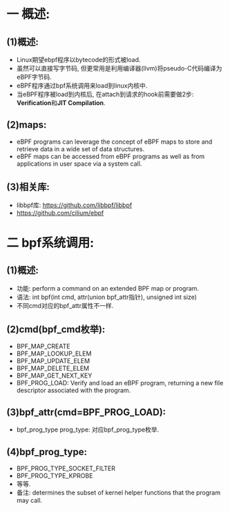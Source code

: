 # 一 概述:
## (1)概述:
- Linux期望ebpf程序以bytecode的形式被load.
- 虽然可以直接写字节码, 但更常用是利用编译器(llvm)将pseudo-C代码编译为eBPF字节码.
- eBPF程序通过bpf系统调用来load到linux内核中.
- 当eBPF程序被load到内核后, 在attach到请求的hook前需要做2步: **Verification**和**JIT Compilation**.

## (2)maps:
- eBPF programs can leverage the concept of eBPF maps to store and retrieve data in a wide set of data structures. 
- eBPF maps can be accessed from eBPF programs as well as from applications in user space via a system call.

## (3)相关库:
- libbpf库: https://github.com/libbpf/libbpf
- https://github.com/cilium/ebpf

# 二 bpf系统调用:
## (1)概述:
- 功能: perform a command on an extended BPF map or program.
- 语法: int bpf(int cmd, attr(union bpf_attr指针), unsigned int size)
- 不同cmd对应的bpf_attr属性不一样.

## (2)cmd(bpf_cmd枚举):
- BPF_MAP_CREATE
- BPF_MAP_LOOKUP_ELEM
- BPF_MAP_UPDATE_ELEM
- BPF_MAP_DELETE_ELEM
- BPF_MAP_GET_NEXT_KEY
- BPF_PROG_LOAD: Verify  and  load  an  eBPF  program,  returning  a  new file descriptor associated with the program.

## (3)bpf_attr(cmd=BPF_PROG_LOAD):
- bpf_prog_type prog_type: 对应bpf_prog_type枚举.

## (4)bpf_prog_type:
- BPF_PROG_TYPE_SOCKET_FILTER
- BPF_PROG_TYPE_KPROBE
- 等等.
- 备注: determines the subset of kernel helper functions that the program may call.
